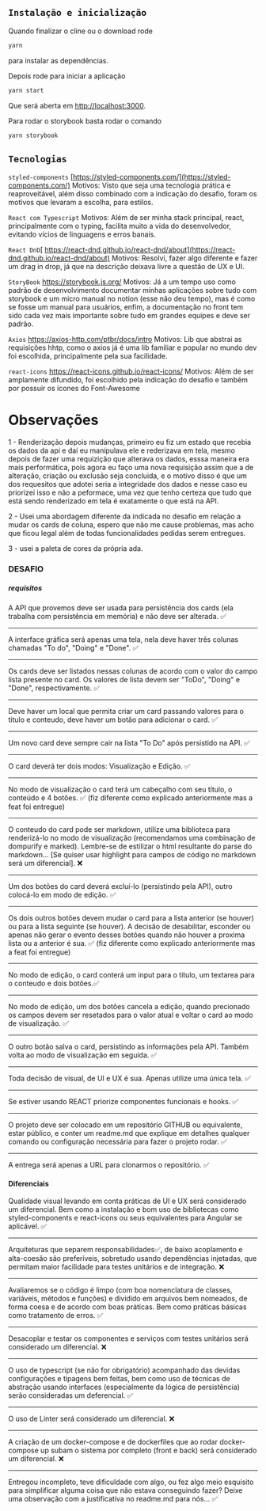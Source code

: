 ## `Instalação e inicialização`
Quando finalizar o cline ou o download rode
```sh
yarn
```
para instalar as dependências.

Depois rode para iniciar a aplicação
```sh
yarn start
```
Que será aberta em  [http://localhost:3000](http://localhost:3000).

Para rodar o storybook basta rodar o comando 
```sh
yarn storybook
```

## `Tecnologias`
 `styled-components` [https://styled-components.com/](https://styled-components.com/)
Motivos: Visto que seja uma tecnologia prática e reaproveitável, além disso combinado com a indicação do desafio, foram os motivos que levaram a escolha, para estilos.

 `React com Typescript`
Motivos: Além de ser minha stack principal, react, principalmente com o typing, facilita muito a vida do desenvolvedor, evitando vícios de linguagens e erros banais.

 `React DnD`[ https://react-dnd.github.io/react-dnd/about](https://react-dnd.github.io/react-dnd/about) 
 Motivos: Resolvi, fazer algo diferente e fazer um drag in drop, já que na descrição deixava livre a questão de UX e UI.
 
 `StoryBook` https://storybook.js.org/ 
 Motivos: Já a um tempo uso como padrão de desenvolvimento documentar minhas aplicações sobre tudo com storybook e um micro manual no notion (esse não deu tempo), mas é como se fosse um manual para usuários, enfim, a documentação no front tem sido cada vez mais importante sobre tudo em grandes equipes e deve ser padrão.
 
 `Axios` https://axios-http.com/ptbr/docs/intro
 Motivos: Lib que abstrai as requisições hhtp, como o axios já é uma lib familiar e popular no mundo dev foi escolhida, principalmente pela sua facilidade.
 
 `react-icons` https://react-icons.github.io/react-icons/
 Motivos: Além de ser amplamente difundido, foi escolhido pela indicação do desafio e também por possuir os ícones do Font-Awesome
 
 # Observações

1 - Renderização depois mudanças, primeiro eu fiz um estado que recebia os dados da api e daí eu manipulava ele e rederizava em tela, mesmo depois de fazer uma requizição que alterava os dados, esssa maneira era mais performática, pois agora eu faço uma nova requisição assim que a de alteração, criação ou exclusão seja concluida, e o motivo disso é que um dos requesitos que adotei seria a integridade dos dados e nesse caso eu priorizei isso e não a peformace, uma vez que tenho certeza que tudo que está sendo renderizado em tela é exatamente o que está na API.

2 - Usei uma abordagem diferente da indicada no desafio em relação a mudar os cards de coluna, espero que não me cause problemas, mas acho que ficou legal além de todas funcionalidades pedidas serem entregues.

3 - usei a paleta de cores da própria ada.

 ### DESAFIO
 ##### requisitos
 
A API que provemos deve ser usada para persistência dos cards (ela trabalha com persistência em memória) e não deve ser alterada. ✅
________________________________________________________________________________

A interface gráfica será apenas uma tela, nela deve haver três colunas chamadas "To do", "Doing" e "Done". ✅
________________________________________________________________________________

Os cards deve ser listados nessas colunas de acordo com o valor do campo lista presente no card. Os valores de lista devem ser "ToDo", "Doing" e "Done", respectivamente. ✅
________________________________________________________________________________

Deve haver um local que permita criar um card passando valores para o titulo e conteudo, deve haver um botão para adicionar o card. ✅

________________________________________________________________________________
Um novo card deve sempre cair na lista "To Do" após persistido na API. ✅
________________________________________________________________________________

O card deverá ter dois modos: Visualização e Edição. ✅
________________________________________________________________________________

No modo de visualização o card terá um cabeçalho com seu título, o conteúdo e 4 botões. ✅  (fiz diferente como explicado anteriormente mas a feat foi entregue)
________________________________________________________________________________

O conteudo do card pode ser markdown, utilize uma biblioteca para renderizá-lo no modo de visualização (recomendamos uma combinação de dompurify e marked). Lembre-se de estilizar o html resultante do parse do markdown... [Se quiser usar highlight para campos de código no markdown será um diferencial]. ❌
________________________________________________________________________________

Um dos botões do card deverá excluí-lo (persistindo pela API), outro colocá-lo em modo de edição. ✅

________________________________________________________________________________
Os dois outros botões devem mudar o card para a lista anterior (se houver) ou para a lista seguinte (se houver). A decisão de desabilitar, esconder ou apenas não gerar o evento desses botões quando não houver a proxima lista ou a anterior é sua.
 ✅ (fiz diferente como explicado anteriormente mas a feat foi entregue)
________________________________________________________________________________
No modo de edição, o card conterá um input para o titulo, um textarea para o conteudo e dois botões.✅
________________________________________________________________________________

No modo de edição, um dos botões cancela a edição, quando precionado os campos devem ser resetados para o valor atual e voltar o card ao modo de visualização. ✅

________________________________________________________________________________
O outro botão salva o card, persistindo as informações pela API. Também volta ao modo de visualização em seguida. ✅

________________________________________________________________________________
Toda decisão de visual, de UI e UX é sua. Apenas utilize uma única tela. ✅
________________________________________________________________________________

Se estiver usando REACT priorize componentes funcionais e hooks. ✅

________________________________________________________________________________
O projeto deve ser colocado em um repositório GITHUB ou equivalente, estar público, e conter um readme.md que explique em detalhes qualquer comando ou configuração necessária para fazer o projeto rodar. ✅

________________________________________________________________________________
A entrega será apenas a URL para clonarmos o repositório. ✅

#### Diferenciais 

Qualidade visual levando em conta práticas de UI e UX será considerado um diferencial. Bem como a instalação e bom uso de bibliotecas como styled-components e react-icons ou seus equivalentes para Angular se aplicável. ✅
________________________________________________________________________________
Arquiteturas que separem responsabilidades✅, de baixo acoplamento e alta-coesão são preferíveis, sobretudo usando dependências injetadas, que permitam maior facilidade para testes unitários e de integração. ❌
________________________________________________________________________________
Avaliaremos se o código é limpo (com boa nomenclatura de classes, variáveis, métodos e funções) e dividido em arquivos bem nomeados, de forma coesa e de acordo com boas práticas. Bem como práticas básicas como tratamento de erros. ✅
________________________________________________________________________________
Desacoplar e testar os componentes e serviços com testes unitários será considerado um diferencial.  ❌
________________________________________________________________________________
O uso de typescript (se não for obrigatório) acompanhado das devidas configurações e tipagens bem feitas, bem como uso de técnicas de abstração usando interfaces (especialmente da lógica de persistência) serão consideradas um deferencial. ✅
________________________________________________________________________________
O uso de Linter será considerado um diferencial. ❌
________________________________________________________________________________
A criação de um docker-compose e de dockerfiles que ao rodar docker-compose up subam o sistema por completo (front e back) será considerado um diferencial. ❌
________________________________________________________________________________
Entregou incompleto, teve dificuldade com algo, ou fez algo meio esquisito para simplificar alguma coisa que não estava conseguindo fazer? Deixe uma observação com a justificativa no readme.md para nós... ✅

